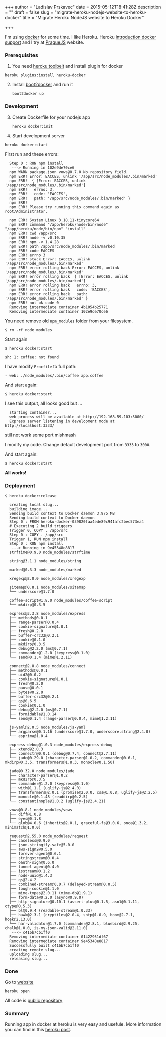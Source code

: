 +++
author = "Ladislav Prskavec"
date = 2015-05-12T18:41:28Z
description = ""
draft = false
slug = "migrate-heroku-nodejs-website-to-heroku-docker"
title = "Migrate Heroku NodeJS website to Heroku Docker"

+++

I'm using [docker](http://docker.io) for some time. I like Heroku. Heroku [introduction docker support](https://blog.heroku.com/archives/2015/5/5/introducing_heroku_docker_release_build_deploy_heroku_apps_with_docker) and I try at [PragueJS](http://www.praguejs.cz) website.

<!--more-->

### Prerequisites

1. You need [heroku toolbelt](https://toolbelt.heroku.com/) and install plugin for docker

  `heroku plugins:install heroku-docker`

2. Install [boot2docker](http://boot2docker.io/) and run it

   `boot2docker up`

### Development

3. Create Dockerfile for your nodejs app

   `heroku docker:init`

4. Start development server
 
  `heroku docker:start`

  First run and these errors:

```
  Step 0 : RUN npm install
   ---> Running in 102e9de70ce6
  npm WARN package.json vows@0.7.0 No repository field.
  npm ERR! Error: EACCES, unlink '/app/src/node_modules/.bin/marked'
  npm ERR!  { [Error: EACCES, unlink '/app/src/node_modules/.bin/marked']
  npm ERR!   errno: 3,
  npm ERR!   code: 'EACCES',
  npm ERR!   path: '/app/src/node_modules/.bin/marked' }
  npm ERR!
  npm ERR! Please try running this command again as root/Administrator.

  npm ERR! System Linux 3.18.11-tinycore64
  npm ERR! command "/app/heroku/node/bin/node" "/app/heroku/node/bin/npm" "install"
  npm ERR! cwd /app/src
  npm ERR! node -v v0.10.35
  npm ERR! npm -v 1.4.28
  npm ERR! path /app/src/node_modules/.bin/marked
  npm ERR! code EACCES
  npm ERR! errno 3
  npm ERR! stack Error: EACCES, unlink '/app/src/node_modules/.bin/marked'
  npm ERR! error rolling back Error: EACCES, unlink '/app/src/node_modules/.bin/marked'
  npm ERR! error rolling back  { [Error: EACCES, unlink '/app/src/node_modules/.bin/marked']
  npm ERR! error rolling back   errno: 3,
  npm ERR! error rolling back   code: 'EACCES',
  npm ERR! error rolling back   path: '/app/src/node_modules/.bin/marked' }
  npm ERR! not ok code 0
  Removing intermediate container 4b1054b25771
  Removing intermediate container 102e9de70ce6
```

  You need remove old `npm_modules` folder from your filesystem.

  `$ rm -rf node_modules`

  Start again

  `$ heroku docker:start`

  `sh: 1: coffee: not found`

  I have modify `Procfile` to full path:

  `- web: ./node_modules/.bin/coffee app.coffee`

  And start again:

  `$ heroku docker:start`

  I see this output, all looks good but ...

```
  starting container...
  web process will be available at http://192.168.59.103:3000/
  Express server listening in development mode at http://localhost:3333/
```

  still not work some port mishmash

  I modify my code. Change default development port from `3333` to `3000`.

  And start again:

  `$ heroku docker:start`


  **All works!**

### Deployment

  `$ heroku docker:release`

```
  creating local slug...
  building image...
  Sending build context to Docker daemon 3.975 MB
  Sending build context to Docker daemon
  Step 0 : FROM heroku-docker-039820faa4ede89c941afc2bec573ea4
  # Executing 2 build triggers
  Trigger 0, COPY . /app/src
  Step 0 : COPY . /app/src
  Trigger 1, RUN npm install
  Step 0 : RUN npm install
   ---> Running in 9e45348e8817
  strftime@0.9.0 node_modules/strftime

  string@3.1.1 node_modules/string

  marked@0.3.3 node_modules/marked

  xregexp@2.0.0 node_modules/xregexp

  sitemap@0.8.1 node_modules/sitemap
  └── underscore@1.7.0

  coffee-script@1.8.0 node_modules/coffee-script
  └── mkdirp@0.3.5

  express@3.3.8 node_modules/express
  ├── methods@0.0.1
  ├── range-parser@0.0.4
  ├── cookie-signature@1.0.1
  ├── fresh@0.2.0
  ├── buffer-crc32@0.2.1
  ├── cookie@0.1.0
  ├── mkdirp@0.3.5
  ├── debug@2.2.0 (ms@0.7.1)
  ├── commander@1.2.0 (keypress@0.1.0)
  └── send@0.1.4 (mime@1.2.11)

  connect@2.8.8 node_modules/connect
  ├── methods@0.0.1
  ├── uid2@0.0.2
  ├── cookie-signature@1.0.1
  ├── fresh@0.2.0
  ├── pause@0.0.1
  ├── bytes@0.2.0
  ├── buffer-crc32@0.2.1
  ├── qs@0.6.5
  ├── cookie@0.1.0
  ├── debug@2.2.0 (ms@0.7.1)
  ├── formidable@1.0.14
  └── send@0.1.4 (range-parser@0.0.4, mime@1.2.11)

  js-yaml@2.0.5 node_modules/js-yaml
  ├── argparse@0.1.16 (underscore@1.7.0, underscore.string@2.4.0)
  └── esprima@1.0.4

  express-debug@1.0.3 node_modules/express-debug
  ├── xtend@2.0.3
  ├── connectr@0.0.1 (debug@0.7.4, connect@2.7.11)
  └── jade@0.29.0 (character-parser@1.0.2, commander@0.6.1, mkdirp@0.3.5, transformers@1.8.3, monocle@0.1.50)

  jade@0.32.0 node_modules/jade
  ├── character-parser@1.0.2
  ├── mkdirp@0.3.5
  ├── commander@1.2.0 (keypress@0.1.0)
  ├── with@1.1.1 (uglify-js@2.4.0)
  ├── transformers@2.0.1 (promise@2.0.0, css@1.0.8, uglify-js@2.2.5)
  ├── monocle@0.1.48 (readdirp@0.2.5)
  └── constantinople@1.0.2 (uglify-js@2.4.21)

  vows@0.8.1 node_modules/vows
  ├── diff@1.0.8
  ├── eyes@0.1.8
  └── glob@4.0.6 (inherits@2.0.1, graceful-fs@3.0.6, once@1.3.2, minimatch@1.0.0)

  request@2.55.0 node_modules/request
  ├── caseless@0.9.0
  ├── json-stringify-safe@5.0.0
  ├── aws-sign2@0.5.0
  ├── forever-agent@0.6.1
  ├── stringstream@0.0.4
  ├── oauth-sign@0.6.0
  ├── tunnel-agent@0.4.0
  ├── isstream@0.1.2
  ├── node-uuid@1.4.3
  ├── qs@2.4.2
  ├── combined-stream@0.0.7 (delayed-stream@0.0.5)
  ├── tough-cookie@1.1.0
  ├── mime-types@2.0.11 (mime-db@1.9.1)
  ├── form-data@0.2.0 (async@0.9.0)
  ├── http-signature@0.10.1 (assert-plus@0.1.5, asn1@0.1.11, ctype@0.5.3)
  ├── bl@0.9.4 (readable-stream@1.0.33)
  ├── hawk@2.3.1 (cryptiles@2.0.4, sntp@1.0.9, boom@2.7.1, hoek@2.13.0)
  └── har-validator@1.7.0 (commander@2.8.1, bluebird@2.9.25, chalk@1.0.0, is-my-json-valid@2.11.0)
   ---> c416b7cb1ff0
  Removing intermediate container 01422951df67
  Removing intermediate container 9e45348e8817
  Successfully built c416b7cb1ff0
  creating remote slug...
  uploading slug...
  releasing slug...
```
### Done

Go to [website](http://www.praguejs.cz/)

  `heroku open`

All code is [public repository](https://github.com/abtris/cologne-js/)

### Summary

Running app in docker at heroku is very easy and usefule. More information you can find in this [heroku post](https://blog.heroku.com/archives/2015/5/5/introducing_heroku_docker_release_build_deploy_heroku_apps_with_docker).
